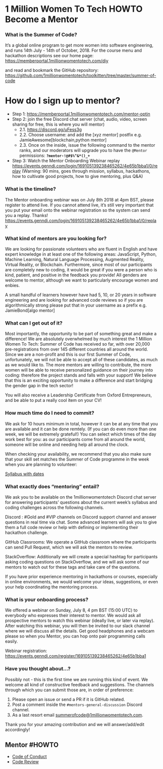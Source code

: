 # 1 Million Women To Tech HOWTO Become a Mentor

### What is the Summer of Code?

It’s a global online program to get more women into software engineering, and runs 14th July - 14th of October, 2018. For the course menu and hackathon descriptions see our home page: 
https://memberportal.1millionwomentotech.com/diy

and read and bookmark the GitHub repository: 
https://github.com/1millionwomentotech/toolkitten/tree/master/summer-of-code 

# How do I sign up to mentor?

- Step 1: https://memberportal.1millionwomentotech.com/mentor-optin 
- Step 2: join the free Discord chat server (chat, audio, video, screen sharing for free, this is where you will mentor)
  - 2.1. https://discord.gg/uFess3g 
  - 2.2. Choose username: and add the [xyz mentor] postfix e.g. JamieAwesome[blockchain,python mentor]
  - 2.3. Once on the inside, issue the following command to the mentor ranks, and our moderators will upgrade you to have the `@Mentor` permissions:
**`?mentor-!@#$%^&*()_+`**
- Step 3: Watch the Mentor Onboarding Webinar replay https://events.genndi.com/login/169105139238465262/4e65b1bba1/0/replay (Warning: 90 mins, goes through mission, syllabus, hackathons, how to cultivate good projects, how to give mentoring, plus Q&A)

### What is the timeline?

The Mentor onboarding webinar was on July 8th 2018 at 4pm BST, please register to attend live. If you cannot attend live, it’s still very important that you put your email onto the webinar registration so the system can send you a replay. Thanks!
https://events.genndi.com/login/169105139238465262/4e65b1bba1/0/replay 

### What kind of mentors are you looking for?

We are looking for passionate volunteers who are fluent in English and have expert knowledge in at least one of the following areas: JavaScript, Python, Machine Learning, Natural Language Processing, Augmented Reality, Virtual Reality, or Blockchain. Furthermore, since most of our participants are completely new to coding, it would be great if you were a person who is kind, patient, and positive in the feedback you provide! All genders are welcome to mentor, although we want to particularly encourage women and enbies.

A small handful of learners however have had 5, 10, or 20 years in software engineering and are looking for advanced code reviews so if you are algorithmically strong please put that in your username as a prefix e.g. JamieBond[algo mentor]

### What can I get out of it?

Most importantly, the opportunity to be part of something great and make a difference! We are absolutely overwhelmed by much interest the 1 Million Women To Tech: Summer of Code has received so far, with over 20,000 pre-registrations from over 145 different countries all around the world. Since we are a non-profit and this is our first Summer of Code, unfortunately, we will not be able to accept all of these candidates, as much as we would like to. The more mentors are willing to contribute, the more women will be able to receive personalized guidance on their journey into coding: therefore the project stands and falls with your support! We believe that this is an exciting opportunity to make a difference and start bridging the gender gap in the tech sector! 

You will also receive a Leadership Certificate from Oxford Entrepreneurs, and be able to put a really cool item on your CV!

### How much time do I need to commit?

We ask for 10 hours minimum in total, however it can be at any time that you are available and it can be done remtely. (If you can do even more than one week, we will be extremely grateful!) You can select which times of the day work best for you: as our participants come from all around the world, someone will be online and needing help all around the clock.

When checking your availability, we recommend that you also make sure that your skill set matches the Summer of Code programme in the week when you are planning to volunteer:

[Syllabus with dates](/summerofcode/README.md#Syllabus)

### What exactly does “mentoring” entail?

We ask you to be available on the 1millionwomentotech Discord chat server for answering participants’ questions about the current week’s syllabus and coding challenges across the following channels.

Discord : #Gold and #VIP channels on Discord  support channel and answer questions in real time via chat. Some advanced learners will ask you to give them a full code review or help with defining or implementing their hackathon challenge.

GitHub Classrooms: We operate a GitHub classroom where the participants can send Pull Request, which we will ask the mentors to review. 

StackOverflow: Additionally we will create a special hashtag for participants asking coding questions on StackOverflow, and we will ask some of our mentors to watch out for these tags and take care of the questions.

If you have prior experience mentoring in hackathons or courses, especially in online environments, we would welcome your ideas, suggestions, or even your help coordinating the mentoring process.

### What is your onboarding process?

We offered a webinar on Sunday, July 8, 4 pm BST (15:00 UTC) to everybody who expresses their interest to mentor. We would ask all prospective mentors to watch this webinar (ideally live, or later via replay). After watching this webinar, you will then be invited to our slack channel where we will discuss all the details. Get good headphones and a webcam please so when you Mentor, you can hop onto pair programming calls easily.

Webinar registration:
https://events.genndi.com/register/169105139238465262/4e65b1bba1 

### Have you thought about...?

Possibly not - this is the first time we are running this kind of event. We welcome all kind of constructive feedback and suggestions. The channels through which you can submit those are, in order of preference:
1. Please open an issue or send a PR if it is GitHub related.
1. Post a comment inside the `#mentors-general-discussion` Discord channel.
1. As a last resort email summerofcode@1millionwomentotech.com.

Thank you for your amazing contribution and we will answer/add/edit accordingly!


## Mentor #HOWTO
- [Code of Conduct](code-of-condut.md)
- [Code Review](code-review.md)
